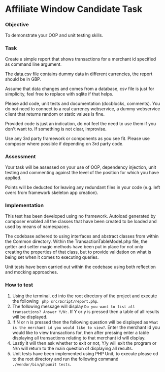 Affiliate Window Candidate Task
===============================

### Objective

To demonstrate your OOP and unit testing skills.

### Task

Create a simple report that shows transactions for a merchant id specified as command line argument.

The data.csv file contains dummy data in different currencies, the report should be in GBP.

Assume that data changes and comes from a database, csv file is just for simplicity, 
feel free to replace with sqlite if that helps.

Please add code, unit tests and documentation (docblocks, comments). You do not need to connect to a real currency webservice, a dummy webservice client that returns random or static values is fine.

Provided code is just an indication, do not feel the need to use them if you don't want to. If something is not clear, improvise.

Use any 3rd party framework or components as you see fit. Please use composer where possible if depending on 3rd party code.

### Assessment

Your task will be assessed on your use of OOP, dependency injection, unit testing and commenting against the level of the position for which you have applied.

Points will be deducted for leaving any redundant files in your code (e.g. left overs from framework skeleton app creation).

### Implementation

This test has been developed using no framework. Autoload generated by composer enabled all the classes that have been created to be loaded and used by means of namespaces. 

The codebase adhered to using interfaces and abstract classes from within the Common directory. Within the TransactionTableModel.php file, the getter and setter magic methods have been put in place for not only creating the properties of that class, but to provide validation on what is being set when it comes to executing queries.

Unit tests have been carried out within the codebase using both reflection and mocking approaches.

### How to test

1. Using the terminal, cd into the root directory of the project and execute the following ` php src/Script/report.php`.
2. The following message will display `Do you want to list all transactions? Answer Y/N:`. If Y or y is pressed then a table of all results will be displayed.
3. If N or n is pressed then the following question will be displayed as `What is the merchant id you would like to view?`. Enter the merchant id you would like to view transactions for, then after pressing enter a table displaying all transactions relating to that merchant id will display.
4. Lastly it will then ask whether to exit or not, Y/y will exit the program or N/n will return to the main question of displaying all results.
5. Unit tests have been implemented using PHP Unit, to execute please cd to the root directory and run the following command `./vendor/bin/phpunit tests`.  